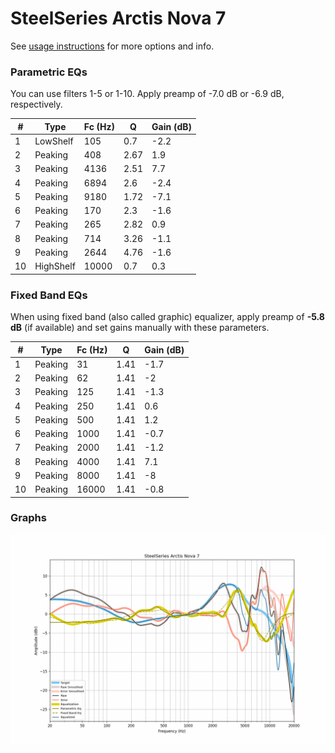 # SteelSeries Arctis Nova 7
See [usage instructions](https://github.com/jaakkopasanen/AutoEq#usage) for more options and info.

### Parametric EQs
You can use filters 1-5 or 1-10. Apply preamp of -7.0 dB or -6.9 dB, respectively.

|   # | Type      |   Fc (Hz) |    Q |   Gain (dB) |
|-----|-----------|-----------|------|-------------|
|   1 | LowShelf  |       105 | 0.7  |        -2.2 |
|   2 | Peaking   |       408 | 2.67 |         1.9 |
|   3 | Peaking   |      4136 | 2.51 |         7.7 |
|   4 | Peaking   |      6894 | 2.6  |        -2.4 |
|   5 | Peaking   |      9180 | 1.72 |        -7.1 |
|   6 | Peaking   |       170 | 2.3  |        -1.6 |
|   7 | Peaking   |       265 | 2.82 |         0.9 |
|   8 | Peaking   |       714 | 3.26 |        -1.1 |
|   9 | Peaking   |      2644 | 4.76 |        -1.6 |
|  10 | HighShelf |     10000 | 0.7  |         0.3 |

### Fixed Band EQs
When using fixed band (also called graphic) equalizer, apply preamp of **-5.8 dB** (if available) and set gains manually with these parameters.

|   # | Type    |   Fc (Hz) |    Q |   Gain (dB) |
|-----|---------|-----------|------|-------------|
|   1 | Peaking |        31 | 1.41 |        -1.7 |
|   2 | Peaking |        62 | 1.41 |        -2   |
|   3 | Peaking |       125 | 1.41 |        -1.3 |
|   4 | Peaking |       250 | 1.41 |         0.6 |
|   5 | Peaking |       500 | 1.41 |         1.2 |
|   6 | Peaking |      1000 | 1.41 |        -0.7 |
|   7 | Peaking |      2000 | 1.41 |        -1.2 |
|   8 | Peaking |      4000 | 1.41 |         7.1 |
|   9 | Peaking |      8000 | 1.41 |        -8   |
|  10 | Peaking |     16000 | 1.41 |        -0.8 |

### Graphs
![](./SteelSeries%20Arctis%20Nova%207.png)
